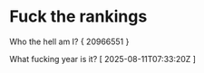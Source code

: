 # Fuck the rankings

Who the hell am I?
{ 20966551 }

What fucking year is it?
[ 2025-08-11T07:33:20Z ]
